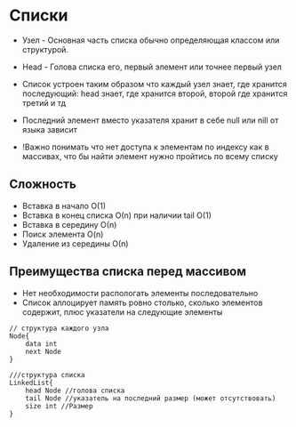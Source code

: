 # Списки 

* Узел - Основная часть списка обычно определяющая классом или структурой.
* Head - Голова списка его, первый элемент или точнее первый узел 
* Список устроен таким образом что каждый узел знает, где хранится последующий: head знает, где хранится второй, второй где хранится третий и тд 
* Последний элемент вместо указателя хранит в себе null или nill от языка зависит

* !Важно понимать что нет доступа к элементам по индексу как в массивах, что бы найти элемент нужно пройтись по всему списку

## Сложность 

* Вставка в начало О(1)
* Вставка в конец списка О(n) при наличии tail O(1)
* Вставка в середину О(n)
* Поиск элемента O(n)
* Удаление из середины О(n)

## Преимущества списка перед массивом

* Нет необходимости распологать элементы последовательно 
* Список аллоцирует память ровно столько, сколько элементов содержит, плюс указатели на следующие элементы

```golang 
// структура каждого узла 
Node{
    data int 
    next Node
}
```

```golang
///структура списка 
LinkedList{
    head Node //голова списка 
    tail Node //указатель на последний размер (может отсутствовать)
    size int //Размер
}
```